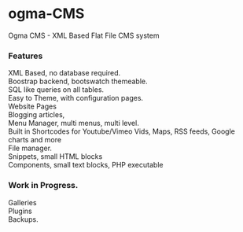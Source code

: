 ogma-CMS
========

Ogma CMS - XML Based Flat File CMS system

### Features 

XML Based, no database required.  
Boostrap backend, bootswatch themeable.   
SQL like queries on all tables.  
Easy to Theme, with configuration pages.   
Website Pages  
Blogging articles,  
Menu Manager, multi menus, multi level.  
Built in Shortcodes for Youtube/Vimeo Vids, Maps, RSS feeds, Google charts and more  
File manager.  
Snippets, small HTML blocks  
Components, small text blocks, PHP executable  


### Work in Progress.

Galleries  
Plugins  
Backups.  
